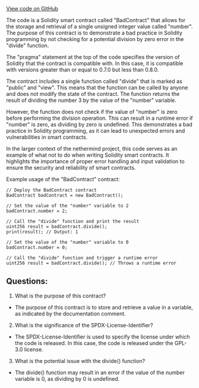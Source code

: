 [View code on GitHub](https://github.com/nethermindeth/nethermind/Nethermind.Blockchain.Test/contracts/BadContract.sol)

The code is a Solidity smart contract called "BadContract" that allows for the storage and retrieval of a single unsigned integer value called "number". The purpose of this contract is to demonstrate a bad practice in Solidity programming by not checking for a potential division by zero error in the "divide" function. 

The "pragma" statement at the top of the code specifies the version of Solidity that the contract is compatible with. In this case, it is compatible with versions greater than or equal to 0.7.0 but less than 0.8.0. 

The contract includes a single function called "divide" that is marked as "public" and "view". This means that the function can be called by anyone and does not modify the state of the contract. The function returns the result of dividing the number 3 by the value of the "number" variable. 

However, the function does not check if the value of "number" is zero before performing the division operation. This can result in a runtime error if "number" is zero, as dividing by zero is undefined. This demonstrates a bad practice in Solidity programming, as it can lead to unexpected errors and vulnerabilities in smart contracts. 

In the larger context of the nethermind project, this code serves as an example of what not to do when writing Solidity smart contracts. It highlights the importance of proper error handling and input validation to ensure the security and reliability of smart contracts. 

Example usage of the "BadContract" contract:

```
// Deploy the BadContract contract
BadContract badContract = new BadContract();

// Set the value of the "number" variable to 2
badContract.number = 2;

// Call the "divide" function and print the result
uint256 result = badContract.divide();
print(result); // Output: 1

// Set the value of the "number" variable to 0
badContract.number = 0;

// Call the "divide" function and trigger a runtime error
uint256 result = badContract.divide(); // Throws a runtime error
```
## Questions: 
 1. What is the purpose of this contract?
- The purpose of this contract is to store and retrieve a value in a variable, as indicated by the documentation comment.

2. What is the significance of the SPDX-License-Identifier?
- The SPDX-License-Identifier is used to specify the license under which the code is released. In this case, the code is released under the GPL-3.0 license.

3. What is the potential issue with the divide() function?
- The divide() function may result in an error if the value of the number variable is 0, as dividing by 0 is undefined.